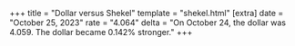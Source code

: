 +++
title = "Dollar versus Shekel"
template = "shekel.html"
[extra]
date = "October 25, 2023"
rate = "4.064"
delta = "On October 24, the dollar was 4.059. The dollar became 0.142% stronger."
+++
